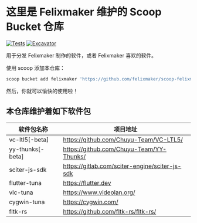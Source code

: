 # 这里是 Felixmaker 维护的 Scoop Bucket 仓库

[![Tests](https://github.com/felixmaker/scoop-felixmaker/actions/workflows/ci.yml/badge.svg)](https://github.com/felixmaker/scoop-felixmaker/actions/workflows/ci.yml) [![Excavator](https://github.com/felixmaker/scoop-felixmaker/actions/workflows/excavator.yml/badge.svg)](https://github.com/felixmaker/scoop-felixmaker/actions/workflows/excavator.yml)

用于分发 Felixmaker 制作的软件，或者 Felixmaker 喜欢的软件。

使用 scoop 添加本仓库：

```ps1
scoop bucket add felixmaker 'https://github.com/felixmaker/scoop-felixmaker'
```

然后，你就可以愉快的使用啦！

## 本仓库维护着如下软件包

| 软件包名称             | 项目地址                                           |
|-------------------|------------------------------------------------|
| vc-ltl5[-beta]    | https://github.com/Chuyu-Team/VC-LTL5/         |
| yy-thunks[-beta]  | https://github.com/Chuyu-Team/YY-Thunks/       |
| sciter-js-sdk     | https://gitlab.com/sciter-engine/sciter-js-sdk |
| flutter-tuna      | https://flutter.dev                            |
| vlc-tuna          | https://www.videolan.org/                      |
| cygwin-tuna       | https://cygwin.com/                            |
| fltk-rs           | https://github.com/fltk-rs/fltk-rs/            |
